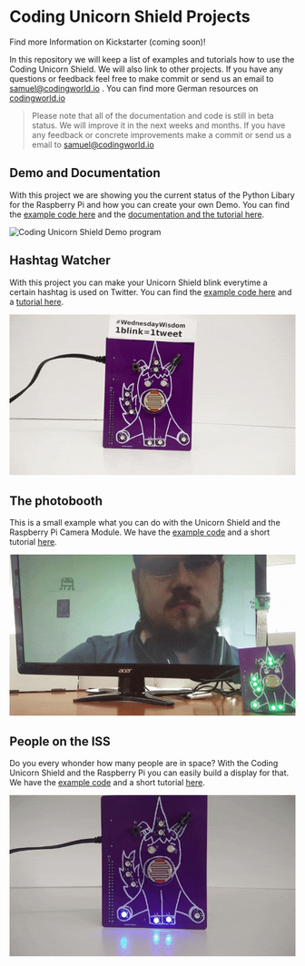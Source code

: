 # Coding Unicorn Shield Projects

Find more Information on Kickstarter (coming soon)!

In this repository we will keep a list of examples and tutorials how to use the Coding Unicorn Shield. We will also link to other projects. If you have any questions or feedback feel free to make commit or send us an email to  samuel@codingworld.io . You can find more German resources on [codingworld.io](https://codingworld.io)

> Please note that all of the documentation and code is still in beta status. We will improve it in the next weeks and months. If you have any feedback or concrete improvements make a commit or send us a email to samuel@codingworld.io

## Demo and Documentation
With this project we are showing you the current status of the Python Libary for the Raspberry Pi and how you can create your own Demo. You can find the [example code here](demo+documentation/demo.py) and the [documentation and the tutorial here](demo+documentation/).

![Coding Unicorn Shield Demo program](demo+documentation/img/demo.gif)

## Hashtag Watcher
With this project you can make your Unicorn Shield blink everytime a certain hashtag is used on Twitter. You can find the [example code here](hastag-watcher/hastag-watcher.py) and a [tutorial here](hashtag-watcher).

![Coding Unicorn Shiled project hashtag Watcher](hashtag-watcher/img/hashtag-watcher-wednesWisdom.gif)

## The photobooth

This is a small example what you can do with the Unicorn Shield and the Raspberry Pi Camera Module. We have the [example code](/photobooth/photobooth.py) and a short tutorial [here](/photobooth).

![Coding Unicorn Shield project Photobooth](photobooth/img/coding_unicorn_shield_photoboth.gif)


## People on the ISS
Do you every whonder how many people are in space? With the Coding Unicorn Shield and the Raspberry Pi you can easily build a display for that.  We have the [example code](/people-in-space/people-in-space.py) and a short tutorial [here](/people-in-space).

![Coding Unicorn Shield project People in Space](people-in-space/img/people-in-space.gif)
